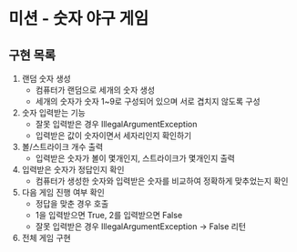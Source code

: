 # 미션 - 숫자 야구 게임

## 구현 목록
1. 랜덤 숫자 생성
   - 컴퓨터가 랜덤으로 세개의 숫자 생성
   - 세개의 숫자가 숫자 1~9로 구성되어 있으며 서로 겹치지 않도록 구성
2. 숫자 입력받는 기능
   - 잘못 입력받은 경우 IllegalArgumentException
   - 입력받은 값이 숫자이면서 세자리인지 확인하기
3. 볼/스트라이크 개수 출력
   - 입력받은 숫자가 볼이 몇개인지, 스트라이크가 몇개인지 출력
4. 입력받은 숫자가 정답인지 확인
   - 컴퓨터가 생성한 숫자와 입력받은 숫자를 비교하여 정확하게 맞추었는지 확인
5. 다음 게임 진행 여부 확인
   - 정답을 맞춘 경우 호출
   - 1을 입력받으면 True, 2를 입력받으면 False
   - 잘못 입력받은 경우 IllegalArgumentException -> False 리턴
6. 전체 게임 구현
